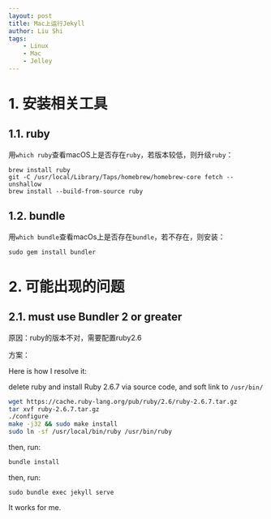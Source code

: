 ```yaml
---
layout: post
title: Mac上运行Jekyll
author: Liu Shi
tags:
    - Linux
    - Mac
    - Jelley
---
```


# 1. 安装相关工具

## 1.1. ruby
用`which ruby`查看macOS上是否存在`ruby`，若版本较低，则升级`ruby`：


```
brew install ruby
git -C /usr/local/Library/Taps/homebrew/homebrew-core fetch --unshallow
brew install --build-from-source ruby
```

## 1.2. bundle
用`which bundle`查看macOs上是否存在`bundle`，若不存在，则安装：

```
sudo gem install bundler
```

# 2. 可能出现的问题

## 2.1. must use Bundler 2 or greater

原因：ruby的版本不对，需要配置ruby2.6

方案：

Here is how I resolve it:

delete ruby and install Ruby 2.6.7 via source code, and soft link to `/usr/bin/`

```bash
wget https://cache.ruby-lang.org/pub/ruby/2.6/ruby-2.6.7.tar.gz
tar xvf ruby-2.6.7.tar.gz
./configure 
make -j32 && sudo make install
sudo ln -sf /usr/local/bin/ruby /usr/bin/ruby
```
then, run:
```bash
bundle install
```
then, run:
```
sudo bundle exec jekyll serve
```

It works for me.


